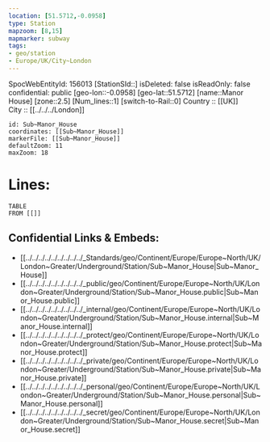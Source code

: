 ```yaml
---
location: [51.5712,-0.0958] 
type: Station 
mapzoom: [8,15] 
mapmarker: subway 
tags:
- geo/station
- Europe/UK/City~London
---
```

SpocWebEntityId: 156013
[StationSId::] 
isDeleted: false
isReadOnly: false
confidential: public
[geo-lon::-0.0958] 
[geo-lat::51.5712] 
[name::Manor House] 
[zone::2.5] 
[Num_lines::1] 
[switch-to-Rail::0] 
Country :: [[UK]]  
City :: [[../../../London]]  


```leaflet
id: Sub~Manor_House
coordinates: [[Sub~Manor_House]] 
markerFile: [[Sub~Manor_House]] 
defaultZoom: 11 
maxZoom: 18
```


# Lines: 
```dataview
TABLE 
FROM [[]] 
```

## Confidential Links & Embeds: 
- [[../../../../../../../../../_Standards/geo/Continent/Europe/Europe~North/UK/London~Greater/Underground/Station/Sub~Manor_House|Sub~Manor_House]] 
- [[../../../../../../../../../_public/geo/Continent/Europe/Europe~North/UK/London~Greater/Underground/Station/Sub~Manor_House.public|Sub~Manor_House.public]] 
- [[../../../../../../../../../_internal/geo/Continent/Europe/Europe~North/UK/London~Greater/Underground/Station/Sub~Manor_House.internal|Sub~Manor_House.internal]] 
- [[../../../../../../../../../_protect/geo/Continent/Europe/Europe~North/UK/London~Greater/Underground/Station/Sub~Manor_House.protect|Sub~Manor_House.protect]] 
- [[../../../../../../../../../_private/geo/Continent/Europe/Europe~North/UK/London~Greater/Underground/Station/Sub~Manor_House.private|Sub~Manor_House.private]] 
- [[../../../../../../../../../_personal/geo/Continent/Europe/Europe~North/UK/London~Greater/Underground/Station/Sub~Manor_House.personal|Sub~Manor_House.personal]] 
- [[../../../../../../../../../_secret/geo/Continent/Europe/Europe~North/UK/London~Greater/Underground/Station/Sub~Manor_House.secret|Sub~Manor_House.secret]] 
